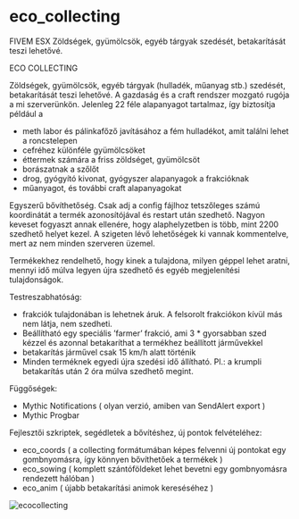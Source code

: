 # eco_collecting
FIVEM ESX Zöldségek, gyümölcsök, egyéb tárgyak szedését, betakarítását teszi lehetővé. 

ECO COLLECTING

Zöldségek, gyümölcsök, egyéb tárgyak (hulladék, műanyag stb.) szedését, betakarítását teszi lehetővé. A gazdaság és a craft rendszer mozgató rugója a mi szerverünkön.
Jelenleg 22 féle alapanyagot tartalmaz, így biztosítja például a

-	meth labor és pálinkafőző javításához a fém hulladékot, amit találni lehet a roncstelepen
-	cefréhez különféle gyümölcsöket
-	éttermek számára a friss zöldséget, gyümölcsöt
-	borászatnak a szőlőt
-	drog, gyógyító kivonat, gyógyszer alapanyagok a frakcióknak
-	műanyagot, és további craft alapanyagokat


Egyszerű bővíthetőség. Csak adj a config fájlhoz tetszőleges számú koordinátát a termék azonosítójával és restart után szedhető.
Nagyon keveset fogyaszt annak ellenére, hogy alaphelyzetben is több, mint 2200 szedhető helyet kezel. A szigeten lévő lehetőségek ki vannak kommentelve, mert az nem minden szerveren üzemel.

Termékekhez rendelhető, hogy kinek a tulajdona, milyen géppel lehet aratni, mennyi idő múlva legyen újra szedhető és egyéb megjelenítési tulajdonságok.

Testreszabhatóság:

-	frakciók tulajdonában is lehetnek áruk. A felsorolt frakciókon kívül más nem látja, nem szedheti.
-	Beállítható egy speciális ’farmer’ frakció, ami 3 * gyorsabban szed kézzel és azonnal betakaríthat a termékhez beállított járművekkel
-	betakarítás járművel csak 15 km/h alatt történik
-	Minden terméknek egyedi újra szedési idő állítható. Pl.: a krumpli betakarítás után 2 óra múlva szedhető megint.

Függőségek:

-	Mythic Notifications ( olyan verzió, amiben van SendAlert export )
-	Mythic Progbar

Fejlesztői szkriptek, segédletek a  bővítéshez, új pontok felvételéhez:

-	eco_coords ( a collecting formátumában képes felvenni új pontokat egy gombnyomásra, így könnyen bővíthetőek a termékek )
-	eco_sowing ( komplett szántóföldeket lehet bevetni egy gombnyomásra rendezett hálóban )
-	eco_anim ( újabb betakarítási animok kereséséhez )


![ecocollecting]()
